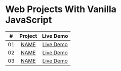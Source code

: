 # Web Projects With Vanilla JavaScript


|  #  |            Project             | Live Demo |
| :-: | :----------------------------: | :-------: |
| 01  |       [NAME](https://github.com/udesurd/vanillajs_projects/tree/main/rock_paper_scissors)       | [Live Demo](PATH)  | 
| 02  |       [NAME](PATH)       | [Live Demo](PATH)  | 
| 03  |       [NAME](PATH)       | [Live Demo](PATH)  | 
